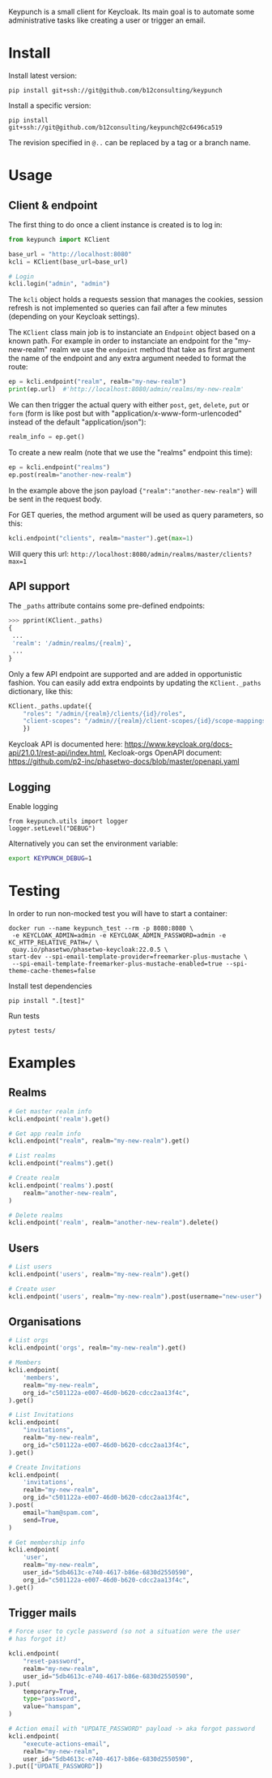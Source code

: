 
Keypunch is a small client for Keycloak. Its main goal is to automate
some administrative tasks like creating a user or trigger an email.


# Install

Install latest version:

    pip install git+ssh://git@github.com/b12consulting/keypunch


Install a specific version:

    pip install git+ssh://git@github.com/b12consulting/keypunch@2c6496ca519

The revision specified in `@..` can be replaced by a tag or a branch name.


# Usage

## Client & endpoint

The first thing to do once a client instance is created is to log in:

``` python
from keypunch import KClient

base_url = "http://localhost:8080"
kcli = KClient(base_url=base_url)

# Login
kcli.login("admin", "admin")
```

The `kcli` object holds a requests session that manages the cookies,
session refresh is not implemented so queries can fail after a few
minutes (depending on your Keycloak settings).


The `KClient` class main job is to instanciate an `Endpoint` object
based on a known path. For example in order to instanciate an
endpoint for the "my-new-realm" realm we use the `endpoint` method
that take as first argument the name of the endpoint and any extra
argument needed to format the route:

``` python
ep = kcli.endpoint("realm", realm="my-new-realm")
print(ep.url)  #'http://localhost:8080/admin/realms/my-new-realm'
```

We can then trigger the actual query with either `post`, `get`,
`delete`, `put` or `form` (form is like post but with
"application/x-www-form-urlencoded" instead of the default
"application/json"):

``` python
realm_info = ep.get()
```

To create a new realm (note that we use the "realms" endpoint this
time):

``` python
ep = kcli.endpoint("realms")
ep.post(realm="another-new-realm")
```

In the example above the json payload `{"realm":"another-new-realm"}`
will be sent in the request body.

For GET queries, the method argument will be used as query parameters, so this:

``` python
kcli.endpoint("clients", realm="master").get(max=1)
```

Will query this url: `http://localhost:8080/admin/realms/master/clients?max=1`



## API support

The `_paths` attribute contains some pre-defined endpoints:

``` python
>>> pprint(KClient._paths)
{
 ...
 'realm': '/admin/realms/{realm}',
 ...
}
 ```


Only a few API endpoint are supported and are added in opportunistic
fashion. You can easily add extra endpoints by updating the
`KClient._paths` dictionary, like this:

``` python
KClient._paths.update({
    "roles": "/admin/{realm}/clients/{id}/roles",
    "client-scopes": "/admin//{realm}/client-scopes/{id}/scope-mappings/clients/{client}",
    })
```


Keycloak API is documented here:
https://www.keycloak.org/docs-api/21.0.1/rest-api/index.html,
Kecloak-orgs OpenAPI document:
https://github.com/p2-inc/phasetwo-docs/blob/master/openapi.yaml


## Logging

Enable logging
```
from keypunch.utils import logger
logger.setLevel("DEBUG")
```

Alternatively you can set the environment variable:

``` sh
export KEYPUNCH_DEBUG=1
```


# Testing

In order to run non-mocked test you will have to start a container:

    docker run --name keypunch_test --rm -p 8080:8080 \
     -e KEYCLOAK_ADMIN=admin -e KEYCLOAK_ADMIN_PASSWORD=admin -e KC_HTTP_RELATIVE_PATH=/ \
     quay.io/phasetwo/phasetwo-keycloak:22.0.5 \
    start-dev --spi-email-template-provider=freemarker-plus-mustache \
     --spi-email-template-freemarker-plus-mustache-enabled=true --spi-theme-cache-themes=false

Install test dependencies


    pip install ".[test]"

Run tests

    pytest tests/


# Examples

## Realms

``` python
# Get master realm info
kcli.endpoint('realm').get()

# Get app realm info
kcli.endpoint("realm", realm="my-new-realm").get()

# List realms
kcli.endpoint("realms").get()

# Create realm
kcli.endpoint('realms').post(
    realm="another-new-realm",
)

# Delete realms
kcli.endpoint('realm', realm="another-new-realm").delete()
```


## Users

``` python
# List users
kcli.endpoint('users', realm="my-new-realm").get()

# Create user
kcli.endpoint('users', realm="my-new-realm").post(username="new-user")
```


## Organisations

``` python
# List orgs
kcli.endpoint('orgs', realm="my-new-realm").get()

# Members
kcli.endpoint(
    'members',
    realm="my-new-realm",
    org_id="c501122a-e007-46d0-b620-cdcc2aa13f4c",
).get()

# List Invitations
kcli.endpoint(
    "invitations",
    realm="my-new-realm",
    org_id="c501122a-e007-46d0-b620-cdcc2aa13f4c",
).get()

# Create Invitations
kcli.endpoint(
    'invitations',
    realm="my-new-realm",
    org_id="c501122a-e007-46d0-b620-cdcc2aa13f4c",
).post(
    email="ham@spam.com",
    send=True,
)

# Get membership info
kcli.endpoint(
    'user',
    realm="my-new-realm",
    user_id="5db4613c-e740-4617-b86e-6830d2550590",
    org_id="c501122a-e007-46d0-b620-cdcc2aa13f4c",
).get()
```


## Trigger mails

``` python
# Force user to cycle password (so not a situation were the user
# has forgot it)

kcli.endpoint(
    "reset-password",
    realm="my-new-realm",
    user_id="5db4613c-e740-4617-b86e-6830d2550590",
).put(
    temporary=True,
    type="password",
    value="hamspam",
)

# Action email with "UPDATE_PASSWORD" payload -> aka forgot password
kcli.endpoint(
    "execute-actions-email",
    realm="my-new-realm",
    user_id="5db4613c-e740-4617-b86e-6830d2550590",
).put(["UPDATE_PASSWORD"])

```
